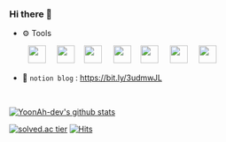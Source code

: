 ### Hi there 👋 

 - ⚙️ Tools

ㅤ
ㅤ
 <img height="32" width="32" src="https://unpkg.com/simple-icons@v4/icons/ios.svg" /> ㅤ
  <img height="32" width="32" src="https://unpkg.com/simple-icons@v4/icons/swift.svg" />ㅤ
 <img height="32" width="32" src="https://unpkg.com/simple-icons@v4/icons/node-dot-js.svg" /> ㅤ
<img height="32" width="32" src="https://unpkg.com/simple-icons@v4/icons/javascript.svg" />ㅤ
<img height="32" width="32" src="https://unpkg.com/simple-icons@v4/icons/react.svg" /> ㅤ
<img height="32" width="32" src="https://unpkg.com/simple-icons@v4/icons/sketch.svg" /> ㅤ
<img height="32" width="32" src="https://unpkg.com/simple-icons@v4/icons/git.svg" />
 
 
 - 🙌 `notion blog`  : https://bit.ly/3udmwJL

<br>

[![YoonAh-dev's github stats](https://github-readme-stats.vercel.app/api?username=YoonAh-dev&show_icons=true)](https://github.com/YoonAh-dev/github-readme-stats)


[![solved.ac tier](http://mazassumnida.wtf/api/mini/generate_badge?boj=prism_900408)](https://solved.ac/prism_900408)
[![Hits](https://hits.seeyoufarm.com/api/count/incr/badge.svg?url=https%3A%2F%2Fgithub.com%2FYoonAh-dev&count_bg=%23A670BE&title_bg=%23BEBCBC&icon=&icon_color=%23C2C2C2&title=hits&edge_flat=false)](https://hits.seeyoufarm.com)


<!--
**YoonAh-dev/YoonAh-dev** is a ✨ _special_ ✨ repository because its `README.md` (this file) appears on your GitHub profile.

Here are some ideas to get you started:

- 🔭 I’m currently working on ...
- 🌱 I’m currently learning ...
- 👯 I’m looking to collaborate on ...
- 🤔 I’m looking for help with ...
- 💬 Ask me about ...
- 📫 How to reach me: ...
- 😄 Pronouns: ...
- ⚡ Fun fact: ...
-->
